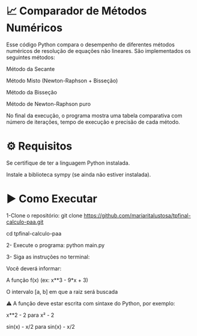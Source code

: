 # 📈 Comparador de Métodos Numéricos
Esse código Python compara o desempenho de diferentes métodos numéricos de resolução de equações não lineares. São implementados os seguintes métodos:

Método da Secante

Método Misto (Newton-Raphson + Bisseção)

Método da Bisseção

Método de Newton-Raphson puro

No final da execução, o programa mostra uma tabela comparativa com número de iterações, tempo de execução e precisão de cada método.

# ⚙️ Requisitos
Se certifique de ter a linguagem Python instalada.

Instale a biblioteca sympy (se ainda não estiver instalada).

# ▶️ Como Executar
1-Clone o repositório:
git clone https://github.com/mariaritalustosa/tpfinal-calculo-paa.git

cd tpfinal-calculo-paa

2- Execute o programa: 
python main.py

3- Siga as instruções no terminal:

Você deverá informar:

A função f(x) (ex: x**3 - 9*x + 3)

O intervalo [a, b] em que a raiz será buscada

⚠️ A função deve estar escrita com sintaxe do Python, por exemplo:

x**2 - 2 para x² - 2

sin(x) - x/2 para sin(x) - x/2
​


